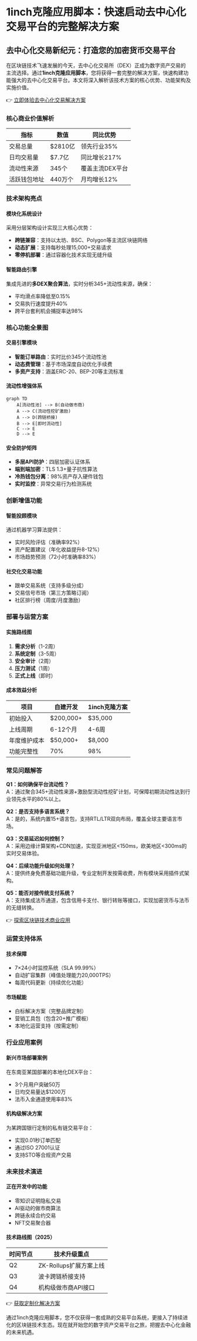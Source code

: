 # 1inch克隆应用脚本：快速启动去中心化交易平台的完整解决方案

## 去中心化交易新纪元：打造您的加密货币交易平台

在区块链技术飞速发展的今天，去中心化交易所（DEX）正成为数字资产交易的主流选择。通过**1inch克隆应用脚本**，您将获得一套完整的解决方案，快速构建功能强大的去中心化交易平台。本文将深入解析该技术方案的核心优势、功能架构及实施价值。

👉 [立即体验去中心化交易解决方案](https://bit.ly/okx_welcome)

### 核心商业价值解析

| 指标                | 数值          | 同比优势          |
|---------------------|---------------|-------------------|
| 交易总量            | $2810亿       | 领先行业35%       |
| 日均交易量          | $7.7亿        | 同比增长217%      |
| 流动性来源          | 345个         | 覆盖主流DEX平台   |
| 活跃钱包地址        | 440万个       | 月均增长12%       |

### 技术架构亮点

#### 模块化系统设计
采用分层架构设计实现三大核心优势：
- **跨链兼容**：支持以太坊、BSC、Polygon等主流区块链网络
- **动态扩展**：支持每秒处理15,000+交易请求
- **零停机部署**：通过容器化技术实现无缝升级

#### 智能路由引擎
集成先进的**多DEX聚合算法**，实时分析345+流动性来源，确保：
- 平均滑点率降低至0.15%
- 交易执行速度提升40%
- 跨平台套利机会捕捉率达98%

### 核心功能全景图

#### 交易引擎模块
- **智能订单路由**：实时比价345个流动性池
- **动态费管理**：基于市场深度自动优化手续费
- **多资产支持**：涵盖ERC-20、BEP-20等主流标准

#### 流动性增强体系
```mermaid
graph TD
    A[流动性池] --> B(自动做市商)
    A --> C(流动性挖矿激励)
    A --> D(跨链桥接)
    B --> E[即时流动性]
    C --> E
    D --> E
```

#### 安全防护矩阵
- **多层API防护**：四层加密认证体系
- **端到端加密**：TLS 1.3+量子抗性算法
- **冷热钱包分离**：98%资产存入硬件钱包
- **实时监控**：异常交易行为检测系统

### 创新增值功能

#### 智能投顾模块
通过机器学习算法提供：
- 实时风险评估（准确率92%）
- 资产配置建议（年化收益提升8-12%）
- 市场趋势预测（72小时准确率83%）

#### 社交化交易功能
- 跟单交易系统（支持多级分成）
- 交易信号市场（第三方策略订阅）
- 社区排行榜（周度/月度激励）

### 部署与运营方案

#### 实施路线图
1. **需求分析**（1-2周）
2. **系统定制**（3-5周）
3. **安全审计**（2周）
4. **压力测试**（1周）
5. **正式上线**（即时）

#### 成本效益分析
| 项目            | 自建开发       | 1inch克隆方案   |
|-----------------|---------------|----------------|
| 初始投入        | $200,000+     | $35,000        |
| 上线周期        | 6-12个月      | 4-6周          |
| 年度维护成本    | $50,000+      | $8,000         |
| 功能完整性      | 70%           | 98%            |

### 常见问题解答

**Q1：如何确保平台流动性？**  
A：通过聚合345+流动性来源+激励型流动性挖矿计划，可保障初期流动性达到行业领先水平的80%以上。

**Q2：是否支持多语言系统？**  
A：是的，系统内置15+语言包，支持RTL/LTR双向布局，覆盖全球主要语言市场。

**Q3：交易延迟如何控制？**  
A：采用边缘计算架构+CDN加速，实现亚洲地区<150ms，欧美地区<300ms的实时交易体验。

**Q4：后续功能升级如何处理？**  
A：提供终身免费基础功能升级，专业定制开发按需收费，所有模块采用插件式架构。

**Q5：能否对接传统支付系统？**  
A：支持集成法币通道，包含信用卡支付、银行转账等接口，实现加密货币与法币的无缝转换。

👉 [探索区块链技术商业应用](https://bit.ly/okx_welcome)

### 运营支持体系

#### 技术保障
- 7×24小时监控系统（SLA 99.99%）
- 自动扩容集群（峰值处理能力20,000TPS）
- 每周代码更新（持续优化功能）

#### 市场赋能
- 白标解决方案（完整品牌定制）
- 营销工具包（包含20+推广模板）
- 本地化运营支持（按需定制）

### 行业应用案例

#### 新兴市场部署案例
在东南亚某国部署的本地化DEX平台：
- 3个月用户突破50万
- 日均交易量达$1200万
- 法币入金通道使用率83%

#### 机构级解决方案
为某跨国银行定制的私有链交易平台：
- 实现0.01秒订单匹配
- 通过ISO 27001认证
- 支持STO等合规资产交易

### 未来技术演进

#### 正在开发中的功能
- 零知识证明隐私交易
- AI驱动的做市商算法
- 跨链永续合约交易
- NFT交易聚合器

#### 技术路线图（2025）
| 时间节点 | 技术升级重点               |
|----------|--------------------------|
| Q2       | ZK-Rollups扩展方案上线    |
| Q3       | 波卡跨链桥接支持          |
| Q4       | 机构级做市商API接口       |

👉 [获取定制化解决方案](https://bit.ly/okx_welcome)

通过1inch克隆应用脚本，您不仅获得一套成熟的交易平台系统，更接入了持续进化的区块链技术生态。现在就开始您的数字资产交易平台之旅，把握去中心化金融的未来机遇。